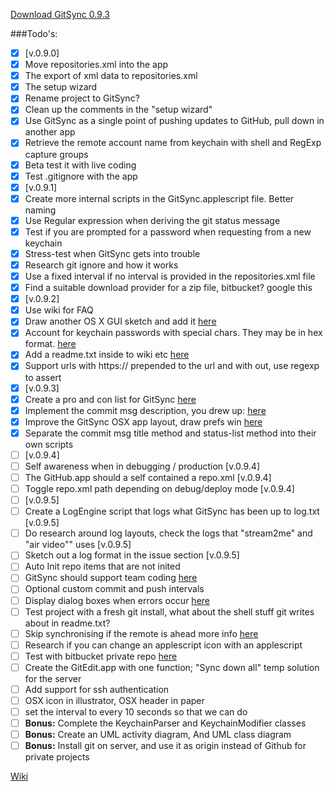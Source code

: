 [Download GitSync 0.9.3](https://github.com/eonist/GitSync/releases/download/0.9.3/GitSync.app.zip)

###Todo's:
- [x] [v.0.9.0]
 - [x] Move repositories.xml into the app
 - [x] The export of xml data to repositories.xml
 - [x] The setup wizard
 - [x] Rename project to GitSync?
 - [x] Clean up the comments in the "setup wizard"
 - [x] Use GitSync as a single point of pushing updates to GitHub, pull down in another app
 - [x] Retrieve the remote account name from keychain with shell and RegExp capture groups
 - [x] Beta test it with live coding
 - [x] Test .gitignore with the app
- [x] [v.0.9.1]
 - [x] Create more internal scripts in the GitSync.applescript file. Better naming
 - [x] Use Regular expression when deriving the git status message
 - [x] Test if you are prompted for a password when requesting from a new keychain
 - [x] Stress-test when GitSync gets into trouble
 - [x] Research git ignore and how it works
 - [x] Use a fixed interval if no interval is provided in the repositories.xml file
 - [x] Find a suitable download provider for a zip file, bitbucket? google this
- [x] [v.0.9.2]
 - [x] Use wiki for FAQ
 - [x] Draw another OS X GUI sketch and add it [here](https://github.com/eonist/GitSync/issues/16)
 - [x] Account for keychain passwords with special chars. They may be in hex format. [here](https://github.com/eonist/GitSync/issues/18)
 - [x] Add a readme.txt inside to wiki etc [here](https://github.com/eonist/GitSync/issues/21)
 - [x] Support urls with https:// prepended to the url and with out, use regexp to assert
- [x] [v.0.9.3]
 - [x] Create a pro and con list for GitSync [here](https://github.com/eonist/GitSync/issues/19)
 - [x] Implement the commit msg description, you drew up: [here](https://github.com/eonist/GitSync/issues/10)
 - [x] Improve the GitSync OSX app layout, draw prefs win [here](https://github.com/eonist/GitSync/issues/16)
 - [x] Separate the commit msg title method and status-list method into their own scripts
- [ ] [v.0.9.4]
 - [ ] Self awareness when in debugging / production [v.0.9.4]
 - [ ] The GitHub.app should a self contained a repo.xml [v.0.9.4]
 - [ ] Toggle repo.xml path depending on debug/deploy mode [v.0.9.4]
- [ ] [v.0.9.5]
 - [ ] Create a LogEngine script that logs what GitSync has been up to log.txt [v.0.9.5]
 - [ ] Do research around log layouts, check the logs that "stream2me" and "air video"" uses [v.0.9.5]
 - [ ] Sketch out a log format in the issue section [v.0.9.5]
- [ ] Auto Init repo items that are not inited 
- [ ] GitSync should support team coding [here](https://github.com/eonist/GitSync/issues/23)
- [ ] Optional custom commit and push intervals
- [ ] Display dialog boxes when errors occur [here](https://github.com/eonist/GitSync/issues/24)  
- [ ] Test project with a fresh git install, what about the shell stuff git writes about in readme.txt?
- [ ] Skip synchronising if the remote is ahead more info [here](https://github.com/eonist/GitSync/issues/17)
- [ ] Research if you can change an applescript icon with an applescript
- [ ] Test with bitbucket private repo [here](https://github.com/eonist/GitSync/issues/20)
- [ ] Create the GitEdit.app with one function; "Sync down all" temp solution for the server
- [ ] Add support for ssh authentication
- [ ] OSX icon in illustrator, OSX header in paper
- [ ] set the interval to every 10 seconds so that we can do 
- [ ] **Bonus:** Complete the KeychainParser and KeychainModifier classes
- [ ] **Bonus:** Create an UML activity diagram, And UML class diagram
- [ ] **Bonus:** Install git on server, and use it as origin instead of Github for private projects

[Wiki](https://github.com/eonist/GitSync/wiki/)  

